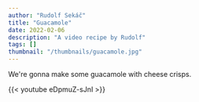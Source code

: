 ```yaml
---
author: "Rudolf Sekáč"
title: "Guacamole"
date: 2022-02-06
description: "A video recipe by Rudolf"
tags: []
thumbnail: "/thumbnails/guacamole.jpg"
---
```

We're gonna make some guacamole with cheese crisps.

{{< youtube eDpmuZ-sJnI >}}
